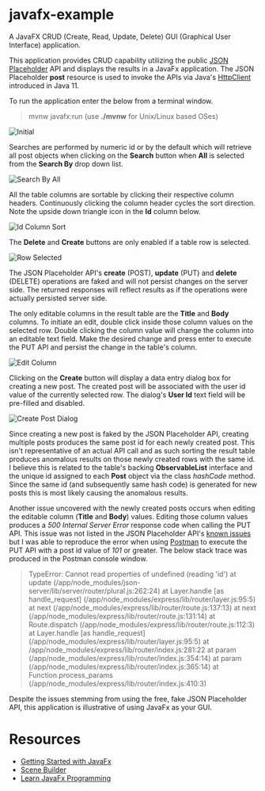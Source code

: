 # javafx-example
A JavaFX CRUD (Create, Read, Update, Delete) GUI (Graphical User Interface) application.

This application provides CRUD capability utilizing the public [JSON Placeholder](https://jsonplaceholder.typicode.com/) API and displays the results in a JavaFx application. The JSON Placeholder **post** resource is used to invoke the APIs via Java's [HttpClient](https://openjdk.org/groups/net/httpclient/intro.html) introduced in Java 11.

To run the application enter the below from a terminal window.

> mvnw javafx:run (use **./mvnw** for Unix/Linux based OSes)

![Initial](https://github.com/user-attachments/assets/c692244d-a026-4131-a2ac-0f73df99efad)

Searches are performed by numeric id or by the default which will retrieve all post objects when clicking on the **Search** button when **All** is selected from the **Search By** drop down list.

![Search By All](https://github.com/user-attachments/assets/51d050a9-8828-49d4-8084-7b5114f68626)

All the table columns are sortable by clicking their respective column headers. Continuously clicking the column header cycles the sort direction. Note the upside down triangle icon in the **Id** column below.

![Id Column Sort](https://github.com/user-attachments/assets/3fd84e04-5df6-43dd-92c3-62f1a7ec8a1a)

The **Delete** and **Create** buttons are only enabled if a table row is selected. 

![Row Selected](https://github.com/user-attachments/assets/fa8a74fa-64f6-43ab-9fc5-060e92fccbae)

The JSON Placeholder API's **create** (POST), **update** (PUT) and **delete** (DELETE) operations are faked and will not persist changes on the server side. The returned responses will reflect results as if the operations were actually persisted server side.

The only editable columns in the result table are the **Title** and **Body** columns. To initiate an edit, double click inside those column values on the selected row. Double clicking the column value will change the column into an editable text field. Make the desired change and press enter to execute the PUT API and persist the change in the table's column.

![Edit Column](https://github.com/user-attachments/assets/d3052de8-3d04-4834-9b31-ffa99a111779)

Clicking on the **Create** button will display a data entry dialog box for creating a new post. The created post will be associated with the user id value of the currently selected row. The dialog's **User Id** text field will be pre-filled and disabled.

![Create Post Dialog](https://github.com/user-attachments/assets/8a676bc7-bbc6-4135-88b2-14a54a143a31)

Since creating a new post is faked by the JSON Placeholder API, creating multiple posts produces the same post id for each newly created post. This isn't representative of an actual API call and as such sorting the result table produces anomalous results on those newly created rows with the same id. I believe this is related to the table's backing **ObservableList** interface and the unique id assigned to each **Post** object via the class *hashCode* method. Since the same id (and subsequently same hash code) is generated for new posts this is most likely causing the anomalous results.

Another issue uncovered with the newly created posts occurs when editing the editable column (**Title** and **Body**) values. Editing those column values produces a *500 Internal Server Error* response code when calling the PUT API. This issue was not listed in the JSON Placeholder API's [known issues](https://github.com/typicode/jsonplaceholder/issues) but I was able to reproduce the error when using [Postman](https://www.postman.com/) to execute the PUT API with a post id value of *101* or greater. The below stack trace was produced in the Postman console window.

>TypeError: Cannot read properties of undefined (reading 'id')
>at update (/app/node_modules/json-server/lib/server/router/plural.js:262:24)
>at Layer.handle [as handle_request] (/app/node_modules/express/lib/router/layer.js:95:5)
>at next (/app/node_modules/express/lib/router/route.js:137:13)
>at next (/app/node_modules/express/lib/router/route.js:131:14)
>at Route.dispatch (/app/node_modules/express/lib/router/route.js:112:3)
>at Layer.handle [as handle_request] (/app/node_modules/express/lib/router/layer.js:95:5)
>at /app/node_modules/express/lib/router/index.js:281:22
>at param (/app/node_modules/express/lib/router/index.js:354:14)
>at param (/app/node_modules/express/lib/router/index.js:365:14)
>at Function.process_params (/app/node_modules/express/lib/router/index.js:410:3)

Despite the issues stemming from using the free, fake JSON Placeholder API, this application is illustrative of using JavaFx as your GUI.

# Resources

- [Getting Started with JavaFx](https://openjfx.io/openjfx-docs/#introduction)
- [Scene Builder](https://gluonhq.com/products/scene-builder)
- [Learn JavaFx Programming](https://www.youtube.com/playlist?list=PL3bGLnkkGnuUQemxQ3ojPcuMt5_d8B5py)
